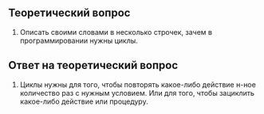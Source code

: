 ## Теоретический вопрос

1. Описать своими словами в несколько строчек, зачем в программировании нужны циклы.

## Ответ на теоретический вопрос

1. Циклы нужны для того, чтобы повторять какое-либо действие н-ное количество раз с нужным условием. Или для того, чтобы зациклить какое-либо действие или процедуру.

